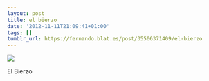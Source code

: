 ```yaml
---
layout: post
title: el bierzo
date: '2012-11-11T21:09:41+01:00'
tags: []
tumblr_url: https://fernando.blat.es/post/35506371409/el-bierzo
---
```

 ![](/tumblr_files/tumblr_mdcao5JlaZ1qz4y16o1_640.jpg)  

El Bierzo
